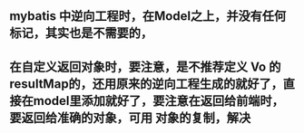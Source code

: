 ## mybatis 中逆向工程时，在Model之上，并没有任何标记，其实也是不需要的，
## 在自定义返回对象时，要注意，是不推荐定义 Vo 的resultMap的，还用原来的逆向工程生成的就好了，直接在model里添加就好了，要注意在返回给前端时，要返回给准确的对象，可用 对象的复制，解决